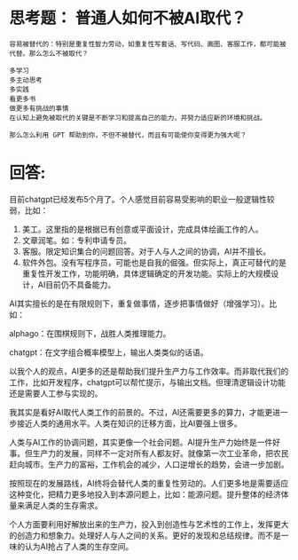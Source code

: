 # 思考题： 普通人如何不被AI取代？
```
容易被替代的：特别是重复性智力劳动，如重复性写套话、写代码、画图、客服工作，都可能被代替。那么怎么不被取代？

多学习
多主动思考
多实践
看更多书
做更多有挑战的事情
在认知上避免被取代的关键是不断学习和提高自己的能力，并努力适应新的环境和挑战。

那么怎么利用 GPT 帮助到你，不但不被替代，而且有可能使你变得更为强大呢？
```

# 回答:
目前chatgpt已经发布5个月了。个人感觉目前容易受影响的职业一般逻辑性较弱，比如：
1. 美工。这里指的是根据已有创意或平面设计，完成具体绘画工作的人。
2. 文章润笔。如：专利申请专员。
3. 客服。限定知识集合的问题回答。对于人与人之间的协调，AI并不擅长。
4. 软件外包。没有写程序员，可能也是自我的倔强。但实际上，真正可替代的是重复性开发工作，功能明确，具体逻辑确定的开发功能。实际上的大规模设计，AI目前仍不具备能力。

AI其实擅长的是在有限规则下，重复做事情，逐步把事情做好（增强学习）。比如：

alphago：在围棋规则下，战胜人类推理能力。

chatgpt：在文字组合概率模型上，输出人类类似的话语。

以我个人的观点，AI更多的还是帮助我们提升生产力与工作效率。而非取代我们的工作，比如开发程序，chatgpt可以帮忙提示，与输出文档。但理清逻辑设计功能还是需要人工参与实现的。

我其实是看好AI取代人类工作的前景的。不过，AI还需要更多的算力，才能更进一步接近人类的通用水平。人类在知识的迁移方面，比AI要强上很多。

人类与AI工作的协调问题，其实更像一个社会问题。AI提升生产力始终是一件好事。但生产力的发展，同样不一定对所有人都友好。就像第一次工业革命，把农民赶向城市。生产力的富裕，工作机会的减少，人口逆增长的趋势，会进一步加剧。

按照现在的发展路线，AI终将会替代人类的重复性劳动的。人们更多地是需要适应这种变化，把精力更多地投入到本源问题上，比如：能源问题。提升整体的经济体量来满足人类的生存需求。

个人方面要利用好解放出来的生产力，投入到创造性与艺术性的工作上，发挥更大的创造力和想象力。处理好人与人之间的关系。更好的发现和总结规律。而不是一味的认为AI抢占了人类的生存空间。


